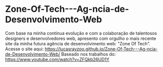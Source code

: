 # Zone-Of-Tech---Ag-ncia-de-Desenvolvimento-Web
Com base na minha contínua evolução e com a colaboração de talentosos designers e desenvolvedores web, apresento com orgulho o mais recente site da minha futura agência de desenvolvimento web: "Zone Of Tech".
Acesse o site aqui: https://lucasrayzoo.github.io/Zone-Of-Tech---Ag-ncia-de-Desenvolvimento-Web/
Baseado nos trabalhos do: https://www.youtube.com/watch?v=ZFQkb26UD1Y
